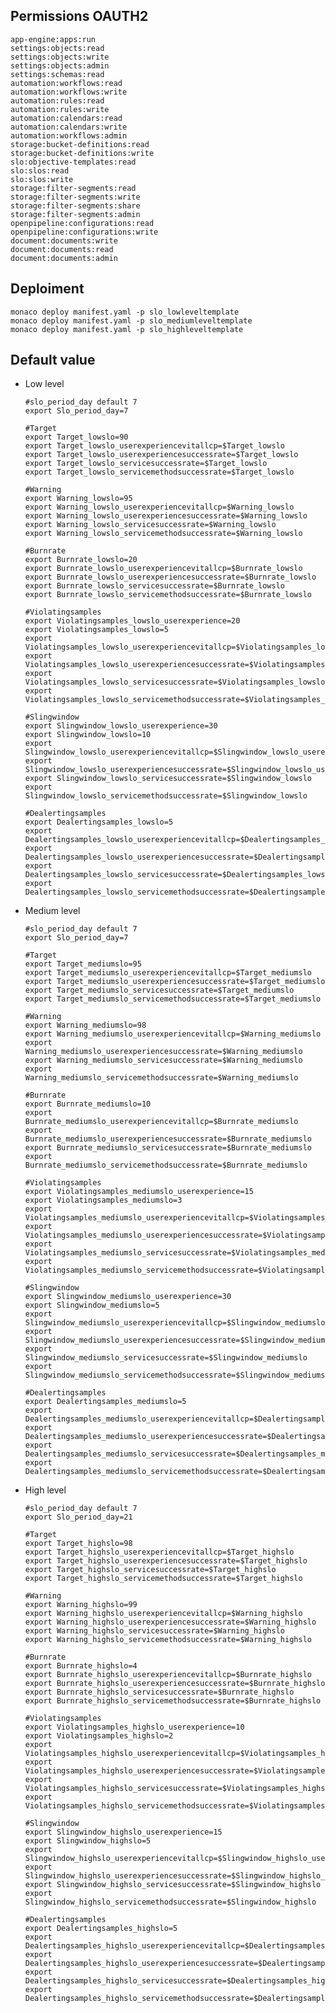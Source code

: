 ## Permissions OAUTH2

    app-engine:apps:run
    settings:objects:read
    settings:objects:write
    settings:objects:admin
    settings:schemas:read
    automation:workflows:read
    automation:workflows:write
    automation:rules:read
    automation:rules:write
    automation:calendars:read
    automation:calendars:write
    automation:workflows:admin
    storage:bucket-definitions:read
    storage:bucket-definitions:write
    slo:objective-templates:read
    slo:slos:read
    slo:slos:write
    storage:filter-segments:read
    storage:filter-segments:write
    storage:filter-segments:share
    storage:filter-segments:admin
    openpipeline:configurations:read
    openpipeline:configurations:write
    document:documents:write
    document:documents:read
    document:documents:admin

## Deploiment

    monaco deploy manifest.yaml -p slo_lowleveltemplate
    monaco deploy manifest.yaml -p slo_mediumleveltemplate
    monaco deploy manifest.yaml -p slo_highleveltemplate

## Default value

- Low level

      #slo_period_day default 7
      export Slo_period_day=7
      
      #Target
      export Target_lowslo=90
      export Target_lowslo_userexperiencevitallcp=$Target_lowslo
      export Target_lowslo_userexperiencesuccessrate=$Target_lowslo
      export Target_lowslo_servicesuccessrate=$Target_lowslo
      export Target_lowslo_servicemethodsuccessrate=$Target_lowslo
      
      #Warning
      export Warning_lowslo=95
      export Warning_lowslo_userexperiencevitallcp=$Warning_lowslo
      export Warning_lowslo_userexperiencesuccessrate=$Warning_lowslo
      export Warning_lowslo_servicesuccessrate=$Warning_lowslo
      export Warning_lowslo_servicemethodsuccessrate=$Warning_lowslo
      
      #Burnrate
      export Burnrate_lowslo=20
      export Burnrate_lowslo_userexperiencevitallcp=$Burnrate_lowslo
      export Burnrate_lowslo_userexperiencesuccessrate=$Burnrate_lowslo
      export Burnrate_lowslo_servicesuccessrate=$Burnrate_lowslo
      export Burnrate_lowslo_servicemethodsuccessrate=$Burnrate_lowslo
      
      #Violatingsamples
      export Violatingsamples_lowslo_userexperience=20
      export Violatingsamples_lowslo=5
      export Violatingsamples_lowslo_userexperiencevitallcp=$Violatingsamples_lowslo_userexperience
      export Violatingsamples_lowslo_userexperiencesuccessrate=$Violatingsamples_lowslo_userexperience
      export Violatingsamples_lowslo_servicesuccessrate=$Violatingsamples_lowslo
      export Violatingsamples_lowslo_servicemethodsuccessrate=$Violatingsamples_lowslo
      
      #Slingwindow
      export Slingwindow_lowslo_userexperience=30
      export Slingwindow_lowslo=10
      export Slingwindow_lowslo_userexperiencevitallcp=$Slingwindow_lowslo_userexperience
      export Slingwindow_lowslo_userexperiencesuccessrate=$Slingwindow_lowslo_userexperience
      export Slingwindow_lowslo_servicesuccessrate=$Slingwindow_lowslo
      export Slingwindow_lowslo_servicemethodsuccessrate=$Slingwindow_lowslo
      
      #Dealertingsamples
      export Dealertingsamples_lowslo=5
      export Dealertingsamples_lowslo_userexperiencevitallcp=$Dealertingsamples_lowslo
      export Dealertingsamples_lowslo_userexperiencesuccessrate=$Dealertingsamples_lowslo
      export Dealertingsamples_lowslo_servicesuccessrate=$Dealertingsamples_lowslo
      export Dealertingsamples_lowslo_servicemethodsuccessrate=$Dealertingsamples_lowslo

- Medium level

      #slo_period_day default 7
      export Slo_period_day=7
      
      #Target
      export Target_mediumslo=95
      export Target_mediumslo_userexperiencevitallcp=$Target_mediumslo
      export Target_mediumslo_userexperiencesuccessrate=$Target_mediumslo
      export Target_mediumslo_servicesuccessrate=$Target_mediumslo
      export Target_mediumslo_servicemethodsuccessrate=$Target_mediumslo
      
      #Warning
      export Warning_mediumslo=98
      export Warning_mediumslo_userexperiencevitallcp=$Warning_mediumslo
      export Warning_mediumslo_userexperiencesuccessrate=$Warning_mediumslo
      export Warning_mediumslo_servicesuccessrate=$Warning_mediumslo
      export Warning_mediumslo_servicemethodsuccessrate=$Warning_mediumslo
      
      #Burnrate
      export Burnrate_mediumslo=10
      export Burnrate_mediumslo_userexperiencevitallcp=$Burnrate_mediumslo
      export Burnrate_mediumslo_userexperiencesuccessrate=$Burnrate_mediumslo
      export Burnrate_mediumslo_servicesuccessrate=$Burnrate_mediumslo
      export Burnrate_mediumslo_servicemethodsuccessrate=$Burnrate_mediumslo
      
      #Violatingsamples
      export Violatingsamples_mediumslo_userexperience=15
      export Violatingsamples_mediumslo=3
      export Violatingsamples_mediumslo_userexperiencevitallcp=$Violatingsamples_mediumslo_userexperience
      export Violatingsamples_mediumslo_userexperiencesuccessrate=$Violatingsamples_mediumslo_userexperience
      export Violatingsamples_mediumslo_servicesuccessrate=$Violatingsamples_mediumslo
      export Violatingsamples_mediumslo_servicemethodsuccessrate=$Violatingsamples_mediumslo
      
      #Slingwindow
      export Slingwindow_mediumslo_userexperience=30
      export Slingwindow_mediumslo=5
      export Slingwindow_mediumslo_userexperiencevitallcp=$Slingwindow_mediumslo_userexperience
      export Slingwindow_mediumslo_userexperiencesuccessrate=$Slingwindow_mediumslo_userexperience
      export Slingwindow_mediumslo_servicesuccessrate=$Slingwindow_mediumslo
      export Slingwindow_mediumslo_servicemethodsuccessrate=$Slingwindow_mediumslo
      
      #Dealertingsamples
      export Dealertingsamples_mediumslo=5
      export Dealertingsamples_mediumslo_userexperiencevitallcp=$Dealertingsamples_mediumslo
      export Dealertingsamples_mediumslo_userexperiencesuccessrate=$Dealertingsamples_mediumslo
      export Dealertingsamples_mediumslo_servicesuccessrate=$Dealertingsamples_mediumslo
      export Dealertingsamples_mediumslo_servicemethodsuccessrate=$Dealertingsamples_mediumslo

- High level

      #slo_period_day default 7
      export Slo_period_day=21
      
      #Target
      export Target_highslo=98
      export Target_highslo_userexperiencevitallcp=$Target_highslo
      export Target_highslo_userexperiencesuccessrate=$Target_highslo
      export Target_highslo_servicesuccessrate=$Target_highslo
      export Target_highslo_servicemethodsuccessrate=$Target_highslo
      
      #Warning
      export Warning_highslo=99
      export Warning_highslo_userexperiencevitallcp=$Warning_highslo
      export Warning_highslo_userexperiencesuccessrate=$Warning_highslo
      export Warning_highslo_servicesuccessrate=$Warning_highslo
      export Warning_highslo_servicemethodsuccessrate=$Warning_highslo
      
      #Burnrate
      export Burnrate_highslo=4
      export Burnrate_highslo_userexperiencevitallcp=$Burnrate_highslo
      export Burnrate_highslo_userexperiencesuccessrate=$Burnrate_highslo
      export Burnrate_highslo_servicesuccessrate=$Burnrate_highslo
      export Burnrate_highslo_servicemethodsuccessrate=$Burnrate_highslo
      
      #Violatingsamples
      export Violatingsamples_highslo_userexperience=10
      export Violatingsamples_highslo=2
      export Violatingsamples_highslo_userexperiencevitallcp=$Violatingsamples_highslo_userexperience
      export Violatingsamples_highslo_userexperiencesuccessrate=$Violatingsamples_highslo_userexperience
      export Violatingsamples_highslo_servicesuccessrate=$Violatingsamples_highslo
      export Violatingsamples_highslo_servicemethodsuccessrate=$Violatingsamples_highslo
      
      #Slingwindow
      export Slingwindow_highslo_userexperience=15
      export Slingwindow_highslo=5
      export Slingwindow_highslo_userexperiencevitallcp=$Slingwindow_highslo_userexperience
      export Slingwindow_highslo_userexperiencesuccessrate=$Slingwindow_highslo_userexperience
      export Slingwindow_highslo_servicesuccessrate=$Slingwindow_highslo
      export Slingwindow_highslo_servicemethodsuccessrate=$Slingwindow_highslo
      
      #Dealertingsamples
      export Dealertingsamples_highslo=5
      export Dealertingsamples_highslo_userexperiencevitallcp=$Dealertingsamples_highslo
      export Dealertingsamples_highslo_userexperiencesuccessrate=$Dealertingsamples_highslo
      export Dealertingsamples_highslo_servicesuccessrate=$Dealertingsamples_highslo
      export Dealertingsamples_highslo_servicemethodsuccessrate=$Dealertingsamples_highslo
